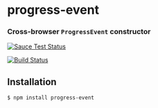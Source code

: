 progress-event
==============
### Cross-browser `ProgressEvent` constructor

[![Sauce Test Status](https://saucelabs.com/browser-matrix/progress-event.svg)](https://saucelabs.com/u/progress-event)

[![Build Status](https://travis-ci.org/webmodules/progress-event.svg?branch=master)](https://travis-ci.org/webmodules/progress-event)


Installation
------------

``` bash
$ npm install progress-event
```
